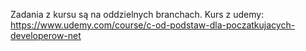 Zadania z kursu są na oddzielnych branchach.
Kurs z udemy: https://www.udemy.com/course/c-od-podstaw-dla-poczatkujacych-developerow-net
